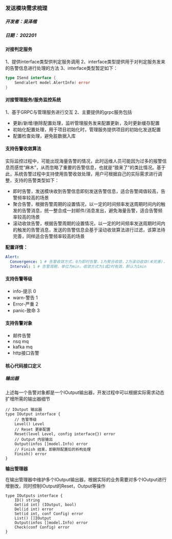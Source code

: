 ### 发送模块需求梳理

##### 开发者：吴泽楷

##### 日期： 202201

#### 对接判定服务

1、提供interface类型供判定服务调用
2、interface类型提供用于对判定服务发来的告警信息进行处理的方法
3、interface类型暂定如下：
```go
type ISend interface {
	Send(alert model.AlertInfo) error
}
```

#### 对接管理服务/服务监控系统
1、基于GRPC与管理服务进行交互
2、主要提供的grpc服务包括
- 更新/新增/删除配置处理，监听管理服务发来配置更新，及时更新缓存配置
- 初始化配置处理，用于项目初始化时，管理服务提供项目的初始化发送配置
- 配置检查处理，避免脏数据入库

#### 支持告警收敛算法

实际监控过程中，可能出现海量告警的情况，此时运维人员可能因为过多的报警信息而感觉“麻木”，从而忽略了重要的告警信息，也就是“狼来了”的类比情况。基于此，系统告警过程中支持使用告警收敛处理，用户可根据自己的实际需求进行调整，支持的告警类型如下：

- 即时告警，发送模块收到告警信息即刻发送告警信息，适合告警阈值较高，告警频率较高的场景
- 聚合告警，根据告警周期的设置情况，以一定的时间频率发送周期时间内的触发的告警消息，统一整合成一封邮件/消息发出，避免海量告警，适合告警频率较高的场景
- 滚动收敛告警，根据告警周期的设置情况，以一定的时间频率发送周期时间内的触发的告警消息，发送的告警信息会基于滚动收敛算法进行过滤，该算法待完善，同样适合告警频率较高的场景

**配置详情：**

```yaml
Alert:
  Convergence: 1 # 告警收敛方式，0为即时告警，1为聚合收敛，2为滚动收敛(未完善)，默认为0
  Interval: 1 # 告警周期，单位为min，收敛方式为1或2时有效，默认为1min
```

#### 支持告警等级
- info-提示 0
- warn-警告 1
- Error-严重 2
- panic-致命 3

#### 支持告警对象
- 邮件告警
- nsq mq
- kafka mq
- http接口告警

#### 核心代码接口定义

##### 输出器

上述每一个告警对象都是一个IOutput输出器，开发过程中可以根据实际需求动态扩增所需的输出器细节

```golang
// IOutput 输出器
type IOutput interface {
    // 告警等级
	Level() Level
	// Reset 更新配置
	Reset(level Level, config interface{}) error
	// Output 内容输出
	Output(infos []model.Info) error
	// Finish 结束，即删除配置后的析构处理
	Finish() error
}
```

**输出管理器**

在输出管理器中维护多个IOutput输出器，根据实际的业务需要对多个IOutput进行增删改，同时控制IOutput的Reset，Output等操作

```golang
type IOutputs interface {
	ID() string
	Get(id int) (IOutput, bool)
	Del(id int) error
	Set(id int, conf Config) error
	List() []IOutput
	Output(infos []model.Info) error
	Check(conf Config) error
}
```

